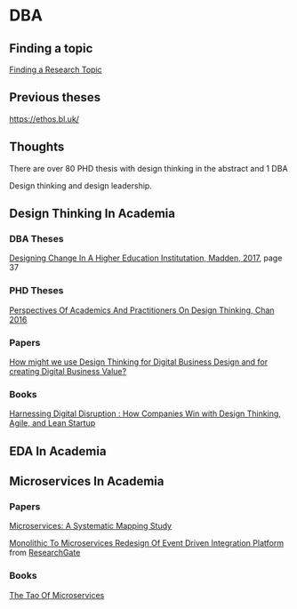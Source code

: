 # DBA

## Finding a topic
[Finding a Research Topic](https://ebs.online.hw.ac.uk/documents/Finding_A_Research_Topic.pdf)

## Previous theses
https://ethos.bl.uk/

## Thoughts
There are over 80 PHD thesis with design thinking in the abstract and 1 DBA

Design thinking and design leadership.

## Design Thinking In Academia
### DBA Theses

[Designing Change In A Higher Education Institutation, Madden, 2017](https://repository.cardiffmet.ac.uk/bitstream/handle/10369/9930/Final%20Thesis%20Heather%20Madden.pdf?sequence=1&isAllowed=y), page 37

### PHD Theses
[Perspectives Of Academics And Practitioners On Design Thinking, Chan 2016](https://repository.lboro.ac.uk/articles/thesis/Perspectives_of_academics_and_practitioners_on_design_thinking/9356960)

### Papers
[How might we use Design Thinking for Digital Business Design and for creating Digital Business Value?](https://www.econstor.eu/bitstream/10419/184931/1/Baum.pdf)

### Books
[Harnessing Digital Disruption : How Companies Win with Design Thinking, Agile, and Lean Startup](https://books.google.no/books?hl=en&lr=&id=yRkOEAAAQBAJ&oi=fnd&pg=PT6&dq=microservices+design+thinking&ots=3lsWHoHGmA&sig=bPj444IRJZsq3u67ZxUy7JFIBuY&redir_esc=y#v=onepage&q=microservices%20design%20thinking&f=false)

## EDA In Academia

## Microservices In Academia
### Papers
[Microservices: A Systematic Mapping Study](https://www.scitepress.org/Papers/2016/57855/57855.pdf)

[Monolithic To Microservices Redesign Of Event Driven Integration Platform](https://github.com/mad-folio/DBA/files/6872364/MonolithictoMicroservicesredesignofeventdrivenintegrationplatform.pdf) from [ResearchGate](https://www.researchgate.net/publication/326699683_Monolithic_to_microservices_redesign_of_event_driven_integration_platform)

### Books
[The Tao Of Microservices](https://books.google.no/books?hl=en&lr=&id=wTozEAAAQBAJ&oi=fnd&pg=PT16&dq=microservices+design+thinking&ots=sI4Li9u_J8&sig=HMSL_RrpHVCiypvWmZwgit0bPbs&redir_esc=y#v=onepage&q=microservices%20design%20thinking&f=false)
